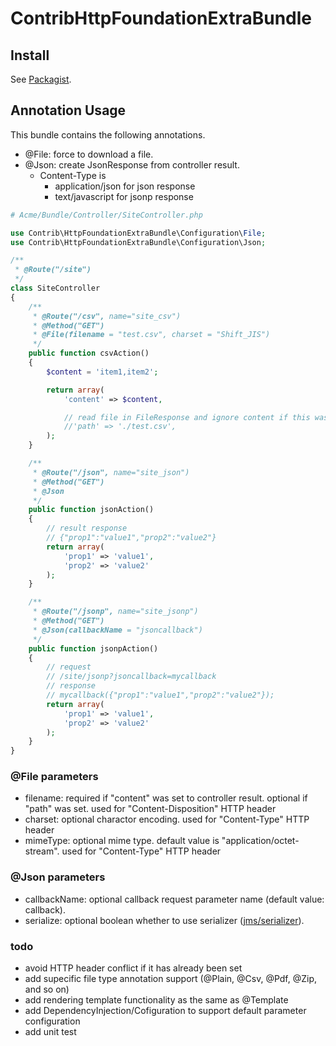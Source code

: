 ContribHttpFoundationExtraBundle
================================

## Install
See [Packagist](https://packagist.org/packages/satooshi/symfony2contrib-http-foundation-extra-bundle).


## Annotation Usage

This bundle contains the following annotations.

* @File: force to download a file.
* @Json: create JsonResponse from controller result.
	* Content-Type is
		* application/json for json response
		* text/javascript for jsonp response

```php
# Acme/Bundle/Controller/SiteController.php

use Contrib\HttpFoundationExtraBundle\Configuration\File;
use Contrib\HttpFoundationExtraBundle\Configuration\Json;

/**
 * @Route("/site")
 */
class SiteController
{
    /**
     * @Route("/csv", name="site_csv")
     * @Method("GET")
     * @File(filename = "test.csv", charset = "Shift_JIS")
     */
    public function csvAction()
    {
        $content = 'item1,item2';

        return array(
            'content' => $content,

            // read file in FileResponse and ignore content if this was set to controller result
            //'path' => './test.csv', 
        );
    }

    /**
     * @Route("/json", name="site_json")
     * @Method("GET")
     * @Json
     */
    public function jsonAction()
    {
    	// result response
    	// {"prop1":"value1","prop2":"value2"}
        return array(
        	'prop1' => 'value1',
        	'prop2' => 'value2'
        );
    }

    /**
     * @Route("/jsonp", name="site_jsonp")
     * @Method("GET")
     * @Json(callbackName = "jsoncallback")
     */
    public function jsonpAction()
    {
    	// request
    	// /site/jsonp?jsoncallback=mycallback
    	// response
    	// mycallback({"prop1":"value1","prop2":"value2"});
        return array(
        	'prop1' => 'value1',
        	'prop2' => 'value2'
        );
    }
}
```

### @File parameters

* filename: required if "content" was set to controller result. optional if "path" was set. used for "Content-Disposition" HTTP header
* charset: optional charactor encoding. used for "Content-Type" HTTP header
* mimeType: optional mime type. default value is "application/octet-stream". used for "Content-Type" HTTP header

### @Json parameters

* callbackName: optional callback request parameter name (default value: callback).
* serialize: optional boolean whether to use serializer ([jms/serializer](https://github.com/schmittjoh/serializer)).

### todo

* avoid HTTP header conflict if it has already been set
* add supecific file type annotation support (@Plain, @Csv, @Pdf, @Zip, and so on)
* add rendering template functionality as the same as @Template
* add DependencyInjection/Cofiguration to support default parameter configuration
* add unit test

